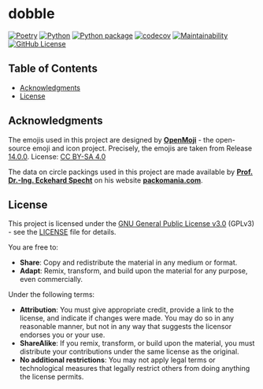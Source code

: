 # dobble

[![Poetry](https://img.shields.io/endpoint?url=https://python-poetry.org/badge/v0.json)](https://python-poetry.org/)
[![Python](https://img.shields.io/badge/Python-3.11_|_3.12-3776AB.svg?style=flat&logo=python&logoColor=white)](https://www.python.org)
[![Python package](https://github.com/mrvnthss/dobble/actions/workflows/python-package.yml/badge.svg)](https://github.com/mrvnthss/dobble/actions/workflows/python-package.yml)
[![codecov](https://codecov.io/gh/mrvnthss/dobble/graph/badge.svg?token=3H2JGP6L38)](https://codecov.io/gh/mrvnthss/dobble)
[![Maintainability](https://api.codeclimate.com/v1/badges/0ffef4262adacd13c884/maintainability)](https://codeclimate.com/github/mrvnthss/dobble/maintainability)
[![GitHub License](https://img.shields.io/github/license/mrvnthss/dobble?color=ad2317)](https://www.gnu.org/licenses/gpl-3.0.html.en)

## Table of Contents

- [Acknowledgments](#acknowledgments)
- [License](#license)

## Acknowledgments

The emojis used in this project are designed by [**OpenMoji**](https://openmoji.org/) - the open-source emoji and icon project.
Precisely, the emojis are taken from Release [14.0.0](https://github.com/hfg-gmuend/openmoji/releases/tag/14.0.0).
License: [CC BY-SA 4.0](https://creativecommons.org/licenses/by-sa/4.0/#)

The data on circle packings used in this project are made available by [**Prof. Dr.-Ing. Eckehard Specht**](https://www.ltv.ovgu.de/Mitarbeiter/Lehrstuhlinhaber/Prof_+Eckehard+Specht-p-210.html) on his website [**packomania.com**](http://www.packomania.com).

## License

This project is licensed under the [GNU General Public License v3.0](https://www.gnu.org/licenses/gpl-3.0.en.html) (GPLv3) - see the [LICENSE](LICENSE) file for details.

You are free to:

- **Share**: Copy and redistribute the material in any medium or format.
- **Adapt**: Remix, transform, and build upon the material for any purpose, even commercially.

Under the following terms:

- **Attribution**: You must give appropriate credit, provide a link to the license, and indicate if changes were made. You may do so in any reasonable manner, but not in any way that suggests the licensor endorses you or your use.
- **ShareAlike**: If you remix, transform, or build upon the material, you must distribute your contributions under the same license as the original.
- **No additional restrictions**: You may not apply legal terms or technological measures that legally restrict others from doing anything the license permits.
